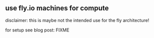 ## use fly.io machines for compute

disclaimer: this is maybe not the intended use for the fly architecture!

for setup see blog post: FIXME
